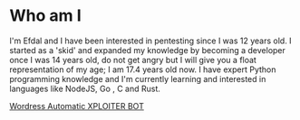 # Who am I
I'm Efdal and I have been interested in pentesting since I was 12 years old. I started as a 'skid' and expanded my knowledge by becoming a developer once I was 14 years old, do not get angry but I will give you a float representation of my age; I am 17.4 years old now. I have expert Python programming knowledge and I'm currently learning and interested in languages like NodeJS, Go , C and Rust.

<a href="https://www.youtube.com/watch?v=PtFyb9P3LgI">
  Wordress Automatic XPLOITER BOT
  </a>
